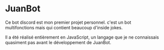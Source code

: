 # JuanBot

Ce bot discord est mon premier projet personnel. c'est un bot multifonctions mais qui contient beaucoup d'inside jokes.

Il a été réalisé entièrement en JavaScript, un langage que je ne connaissais quasiment pas avant le développement de JuanBot.
